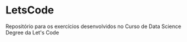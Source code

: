# LetsCode

Repositório para os exercícios desenvolvidos no Curso de Data Science Degree da Let's Code
